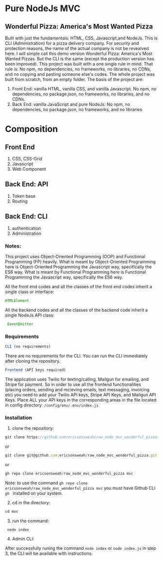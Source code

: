 # Pure NodeJs MVC
## Wonderful Pizza: America's Most Wanted Pizza
Built with just the fundamentals: HTML, CSS, Javascript,and NodeJs.
This is CLI (Administration) for a pizza delivery company. For security and protection reasons, the name of the actual company is not be revealved here. I will simple call this demo version Wonderful Pizza: America's Most Wanted Pizzas. But the CLI is the same (except the production version has been improved).  This project was built with a one single rule in mind. That rule is: No npm, no dependencies, no frameworks, no libraries, no CDNs, and no copying and pasting someone else's codes. The whole project was built from scratch, from an empty folder. 
The basis of the project are:
1. Front End: vanilla HTML, vanilla CSS, and vanilla Javascript. No npm, no dependencies, no package.json, no frameworks, no libraries, and no CDNs.
2. Back End: vanilla JavaScript and pure NodeJs: No npm, no dependencies, no package.json, no frameworks, and no libraries


# Composition
## Front End
1. CSS, CSS-Grid
2. Javascript
3. Web Component
## Back End: API
1. Token base
2. Routing
## Back End: CLI
1. authentication
2. Administration
### Notes: 
This project uses Object-Oriented Programming (OOP) and Functional Programming (FP) heavily. What is meant by Object-Oriented Programming here is Object-Oriented Programming the Javascript way, specifically the ES6 way. What is meant by Functional Programming here is Functional Programming the Javascript way, specifically the ES6 way.

All the front end codes and all the classes of the front end codes inherit a single class or interface: 
```javascript
HTMLElement
```
All the backend codes and all the classes of the backend code inherit a single NodeJs API class:

```javascript
 EventEmitter
```
### Requirements
```javascript
CLI (no requirements)
```
 There are no requirements for the CLI. You can run the CLI immediately after cloning the repository.

```javascript
Frontend (API keys required)
```
The application uses Twilio for texting/calling, Mailgun for emailing, and Stripe for payment. So in order to use all the frontend functionalities (placing orders, sending and recieving emails, text messaging, invoicing etc) you need to add your Twilio API keys, Stripe API Keys, and Mailgun API Keys. Place ALL your API keys in the corresponding areas in the file located in config directory: ```/config/env/.env/index.js ```



### Installation
1. clone the repository:
 ```javascript
 git clone https://github.com/ericsonsweah/raw_node_mvc_wonderful_pizza.git mvc
```
or 
 ```javascript
 git clone git@github.com:ericsonsweah/raw_node_mvc_wonderful_pizza.git mvc
```
or
  ```javascript
 gh repo clone ericsonsweah/raw_node_mvc_wonderful_pizza mvc
 ```
  Note: to use the command ```gh repo clone ericsonsweah/raw_node_mvc_wonderful_pizza mvc``` you must have  Github CLI ```gh ``` installed on your system.
 
2. cd in the directory:
```javascript
cd mvc
```
3. run the command:
```javascript
 node index
```
4. Admin CLI:

 After successfully runing the command ```node index``` or ```node index.js``` in step 3, the CLI will be available with instructions.

